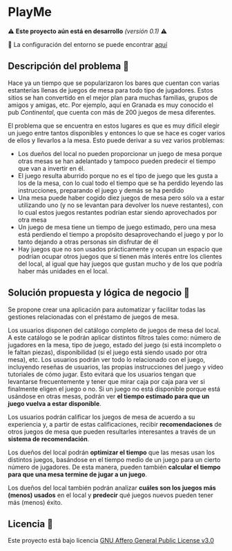 # PlayMe

:warning: **Este proyecto aún está en desarrollo** *(versión 0.1)* :warning:

🔧 La configuración del entorno se puede encontrar [aquí](docs/configuracion_git.md)

## Descripción del problema 📝

Hace ya un tiempo que se popularizaron los bares que cuentan con varias estanterías llenas de juegos de mesa para todo tipo de jugadores. Estos sitios se han convertido en el mejor plan para muchas familias, grupos de amigos y amigas, etc. Por ejemplo, aquí en Granada es muy conocido el pub *Continental*, que cuenta con más de 200 juegos de mesa diferentes.

El problema que se encuentra en estos lugares es que es muy difícil elegir un juego entre tantos disponibles y entonces lo que se hace es coger varios de ellos y llevarlos a la mesa. Esto puede derivar a su vez varios problemas:
* Los dueños del local no pueden proporcionar un juego de mesa porque otras mesas se han adelantado y tampoco pueden predecir el tiempo que van a invertir en él.
* El juego resulta aburrido porque no es el tipo de juego que les gusta a los de la mesa, con lo cual todo el tiempo que se ha perdido leyendo las instrucciones, preparando el juego y demás se ha perdido
* Una mesa puede haber cogido diez juegos de mesa pero sólo va a estar utilizando uno (y no se levantan para devolver los nueve restantes), con lo cual estos juegos restantes podrían estar siendo aprovechados por otra mesa
* Un juego de mesa tiene un tiempo de juego estimado, pero una mesa está perdiendo el tiempo a propósito desaprovechando el juego y por lo tanto dejando a otras personas sin disfrutar de él
* Hay juegos que no son usados prácticamente y ocupan un espacio que podrían ocupar otros juegos que sí tienen más interés entre los clientes del local, al igual que hay juegos que gustan mucho y de los que podría haber más unidades en el local.

## Solución propuesta y lógica de negocio 🎉

Se propone crear una aplicación para automatizar y facilitar todas las gestiones relacionadas con el préstamo de juegos de mesa.

Los usuarios disponen del catálogo completo de juegos de mesa del local. A este catálogo se le podrán aplicar distintos filtros tales como: número de jugadores en la mesa, tipo de juego, estado del juego (si está incompleto o le faltan piezas), disponibilidad (si el juego está siendo usado por otra mesa), etc. Los usuarios podrán ver todo lo relacionado con el juego, incluyendo reseñas de usuarios, las propias instrucciones del juego y vídeo tutoriales de cómo jugar. Esto evitará que los usuarios tengan que levantarse frecuentemente y tener que mirar caja por caja para ver si finalmente eligen el juego o no. Si un juego no está disponible porque está usándose en otras mesas, podrán ver **el tiempo estimado para que un juego vuelva a estar disponible**.

Los usuarios podrán calificar los juegos de mesa de acuerdo a su experiencia y, a partir de estas calificaciones, recibir **recomendaciones** de otros juegos de mesa que pueden resultarles interesantes a través de un **sistema de recomendación**.

Los dueños del local podrán **optimizar el tiempo** que las mesas usan los distintos juegos, basándose en el tiempo medio de un juego para un cierto número de jugadores. De esta manera, pueden también **calcular el tiempo para que una mesa termine de jugar a un juego**.

Los dueños del local también podrán analizar **cuáles son los juegos más (menos) usados** en el local y **predecir** qué juegos nuevos pueden tener más (menos) éxito.

## Licencia 📄

Este proyecto está bajo licencia [GNU Affero General Public License v3.0](LICENSE)
